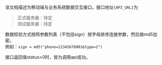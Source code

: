 ﻿该文档描述为移动端与业务系统数据交互接口，接口地址`{API_URL}`为  
>正式服务器：待定  
>测试服务器：待定
  
数据校验方式按照参数列表（不包括sign）按字母排序连接参数，然后做md5加密。  
例如：`sign = md5("phone=12345678901&type=1")`  

接口返回值status>0时，皆为调用api成功。
